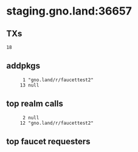 # staging.gno.land:36657

## TXs
```
18
```

## addpkgs
```
      1 "gno.land/r/faucettest2"
     13 null
```

## top realm calls
```
      2 null
     12 "gno.land/r/faucettest2"
```

## top faucet requesters
```
```

